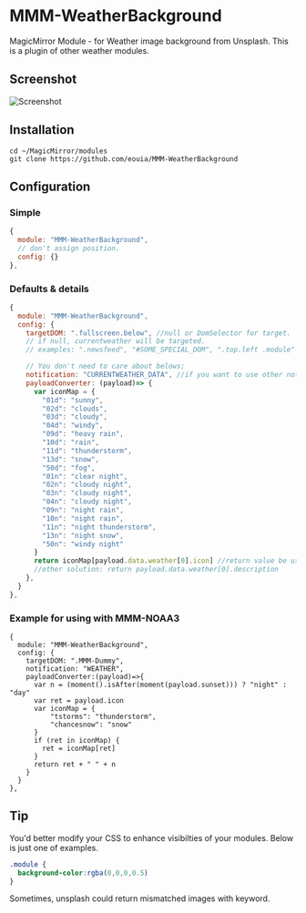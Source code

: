 # MMM-WeatherBackground
MagicMirror Module - for Weather image background from Unsplash. This is a plugin of other weather modules.

## Screenshot
![Screenshot](https://github.com/eouia/MMM-WeatherBackground/blob/master/scr.png?raw=true)

## Installation
```shell
cd ~/MagicMirror/modules
git clone https://github.com/eouia/MMM-WeatherBackground
```

## Configuration
### Simple
```javascript
{
  module: "MMM-WeatherBackground",
  // don't assign position.
  config: {}
},
```
### Defaults & details
```javascript
{
  module: "MMM-WeatherBackground",
  config: {
    targetDOM: ".fullscreen.below", //null or DomSelector for target.
    // if null, currentweather will be targeted.
    // examples: ".newsfeed", "#SOME_SPECIAL_DOM", ".top.left .module"

    // You don't need to care about belows;
    notification: "CURRENTWEATHER_DATA", //if you want to use other notification, modify this.
    payloadConverter: (payload)=> {
      var iconMap = {
        "01d": "sunny",
        "02d": "clouds",
        "03d": "cloudy",
        "04d": "windy",
        "09d": "heavy rain",
        "10d": "rain",
        "11d": "thunderstorm",
        "13d": "snow",
        "50d": "fog",
        "01n": "clear night",
        "02n": "cloudy night",
        "03n": "cloudy night",
        "04n": "cloudy night",
        "09n": "night rain",
        "10n": "night rain",
        "11n": "night thunderstorm",
        "13n": "night snow",
        "50n": "windy night"
      }
      return iconMap[payload.data.weather[0].icon] //return value be used for search keyword.
      //other solution: return payload.data.weather[0].description
    },
  }
},
```
### Example for using with MMM-NOAA3
```
{
  module: "MMM-WeatherBackground",
  config: {
    targetDOM: ".MMM-Dummy",
    notification: "WEATHER",
    payloadConverter:(payload)=>{
      var n = (moment().isAfter(moment(payload.sunset))) ? "night" : "day"
      var ret = payload.icon
      var iconMap = {
          "tstorms": "thunderstorm",
          "chancesnow": "snow"
      }
      if (ret in iconMap) {
        ret = iconMap[ret]
      }
      return ret + " " + n
    }
  }
},
```
## Tip
You'd better modify your CSS to enhance visibilties of your modules. Below is just one of examples.
```CSS
.module {
  background-color:rgba(0,0,0,0.5)
}
```

Sometimes, unsplash could return mismatched images with keyword. 
